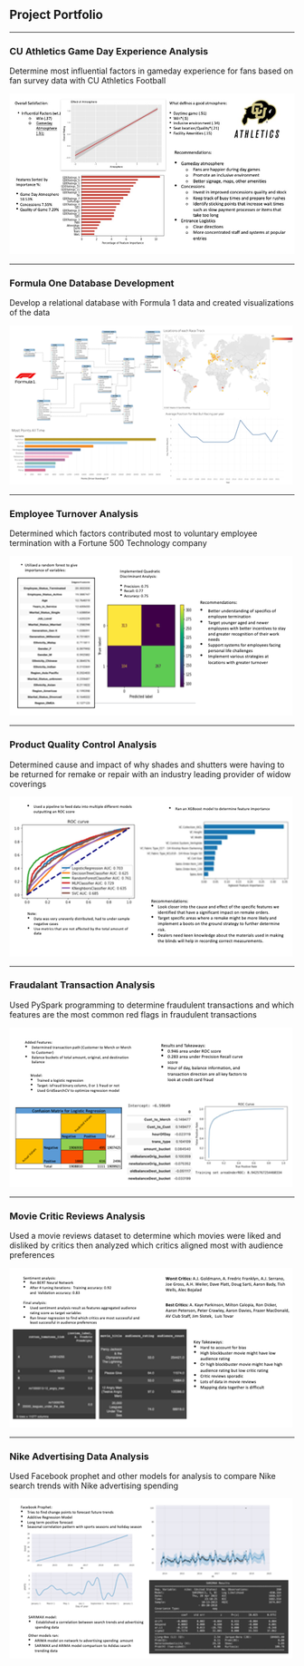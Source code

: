 ## Project Portfolio

---

### CU Athletics Game Day Experience Analysis
Determine most influential factors in gameday experience for fans based on fan survey data with CU Athletics Football 

<img src="images/slide1.jpg" />

---

### Formula One Database Development
Develop a relational database with Formula 1 data and created visualizations of the data 

<img src="images/Slide2.bmp"/>

---

### Employee Turnover Analysis
Determined which factors contributed most to voluntary employee termination with a Fortune 500 Technology company   

<img src="images/Slide3.bmp" />

---

### Product Quality Control Analysis
Determined cause and impact of why shades and shutters were having to be returned for remake or repair with an industry leading provider of widow coverings

<img src="images/Slide4.bmp"/>

---

### Fraudalant Transaction Analysis
Used PySpark programming to determine fraudulent transactions and which features are the most common red flags in fraudulent transactions

<img src="images/Slide5.bmp"/>

---

### Movie Critic Reviews Analysis
Used a movie reviews dataset to determine which movies were liked and disliked by critics then analyzed which critics aligned most with audience preferences 

<img src="images/Slide6.bmp"/>

---

### Nike Advertising Data Analysis 
Used Facebook prophet and other models for analysis to compare Nike search trends with Nike advertising spending 

<img src="images/Slide7.bmp"/>

<p style="font-size:11px">
